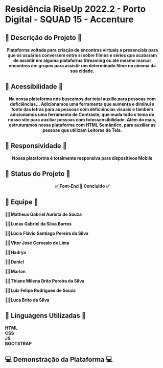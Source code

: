 # Residência RiseUp 2022.2 - Porto Digital - SQUAD 15 - Accenture
## 🍿 Descrição do Projeto 🍿
<h4 align="center">Plataforma voltada para criação de encontros virtuais e presenciais para que os usuários conversem entre si sobre filmes e séries que acabaram de assistir em alguma plataforma Streaming ou até mesmo marcar encontros em grupos para assistir um determinado filme no cinema da sua cidade.</h4>

## 🌟 Acessibilidade 🌟

<h4 align="center"> Na nossa plataforma nós buscamos dar total auxilio para pessoas com deficiências... Adicionamos uma ferramenta que aumenta e diminui a fonte das letras para as pessoas com deficiências visuais e também adicionamos uma ferramenta de Contraste, que muda todo o tema do nosso site para auxiliar pessoas com fotossensibilidade.
Além do mais, estruturamos nossa plataforma com HTML Semântico, para auxiliar as pessoas que utilizam Leitores de Tela. </h4>

## 📳 Responsividade 📳

<h4 align="center"> Nossa plataforma é totalmente responsiva para dispositivos Mobile</h4>

## 🚧 Status do Projeto 🚧
<h4 align="center"> 
	✅  Font-End 🚀 Concluido  ✅
</h4>

## 👥 Equipe 👥

<h4 

👩‍💻Matheus Gabriel Aurista de Souza <br />

👨‍💻Lucas Gabriel da Silva Barros <br />

👨‍💻Lúcio Flávio Santiago Pereira da Silva <br />

👨‍💻Vitor José Gervasio de Lima <br />

👩‍💻Hadrya <br />

👨‍💻Daniel <br />

👨‍💻Marlon <br />

👨‍💻Thiane Milena Brito Pereira da Silva <br />

👨‍💻Luiz Felipe Rodrigues de Souza <br />

👨‍💻Luca Brito da Silva <br /> </h4>

## 🔧 Línguagens Utilizadas 🔧

<h4

HTML <br />
CSS  <br />
JS   <br />
BOOTSTRAP  <br />
</h4>

## 💻 Demonstração da Plataforma 💻

